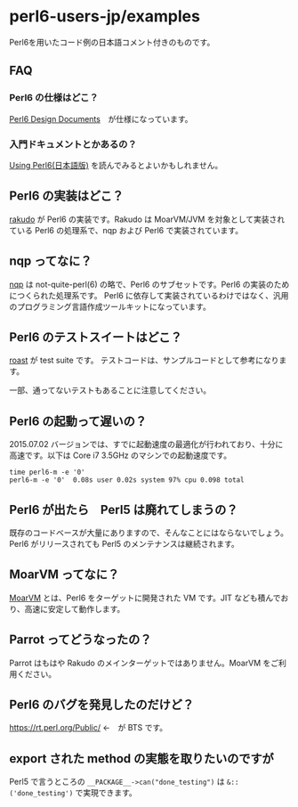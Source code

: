 # perl6-users-jp/examples
Perl6を用いたコード例の日本語コメント付きのものです。

## FAQ

### Perl6 の仕様はどこ？

[Perl6 Design Documents](https://github.com/perl6/specs/)　が仕様になっています。

### 入門ドキュメントとかあるの？

[Using Perl6(日本語版)](https://dl.dropboxusercontent.com/u/877032/UsingPerl6_JA.html) を読んでみるとよいかもしれません。

## Perl6 の実装はどこ？

[rakudo](https://github.com/rakudo/rakudo) が Perl6 の実装です。Rakudo は MoarVM/JVM を対象として実装されている Perl6 の処理系で、nqp および Perl6 で実装されています。

## nqp ってなに？

[nqp](https://github.com/perl6/nqp/) は not-quite-perl(6) の略で、Perl6 のサブセットです。Perl6 の実装のためにつくられた処理系です。
Perl6 に依存して実装されているわけではなく、汎用のプログラミング言語作成ツールキットになっています。

## Perl6 のテストスイートはどこ？

[roast](https://github.com/perl6/roast/) が test suite です。
テストコードは、サンプルコードとして参考になります。

一部、通ってないテストもあることに注意してください。

## Perl6 の起動って遅いの？

2015.07.02 バージョンでは、すでに起動速度の最適化が行われており、十分に高速です。以下は Core i7 3.5GHz のマシンでの起動速度です。

```
time perl6-m -e '0'
perl6-m -e '0'  0.08s user 0.02s system 97% cpu 0.098 total
```

## Perl6 が出たら　Perl5 は廃れてしまうの？
既存のコードベースが大量にありますので、そんなことにはならないでしょう。
Perl6 がリリースされても Perl5 のメンテナンスは継続されます。

## MoarVM ってなに？

[MoarVM](https://github.com/MoarVM/MoarVM) とは、Perl6 をターゲットに開発された VM です。JIT なども積んでおり、高速に安定して動作します。

## Parrot ってどうなったの？
Parrot はもはや Rakudo のメインターゲットではありません。MoarVM をご利用ください。

## Perl6 のバグを発見したのだけど？

https://rt.perl.org/Public/ ←　が  BTS です。

## export された method の実態を取りたいのですが

Perl5 で言うところの `__PACKAGE__->can("done_testing")` は `&::('done_testing')` で実現できます。
